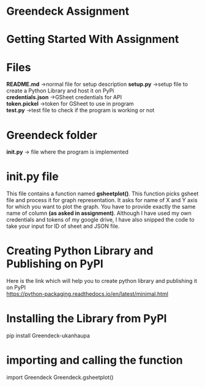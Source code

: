 # Greendeck Assignment

# Getting Started With Assignment
# Files
**README.md**  ->normal file for setup description
**setup.py** ->setup file to create a Python Library and host it on PyPi  
**credentials.json** ->GSheet credentials for API  
**token.pickel** ->token for GSheet to use in program  
**test.py** ->test file to check if the program is working or not  
# Greendeck folder
**__init__.py**  -> file where the program is implemented


# __init__.py file
This file contains a function named **gsheetplot()**. This function picks gsheet file and process it for graph representation. It asks for name of X and Y axis for which you want to plot the graph. You have to provide exactly the same name of column **(as asked in assignment)**. Although I have used my own credentials and tokens of my google drive, I have also snipped the code to take your input for ID of sheet and JSON file.


# Creating Python Library and Publishing on PyPI
Here is the link which will help you to create python library and publishing it on PyPI  
https://python-packaging.readthedocs.io/en/latest/minimal.html


# Installing the Library from PyPI
pip install Greendeck-ukanhaupa

# importing and calling the function
import Greendeck
Greendeck.gsheetplot()
